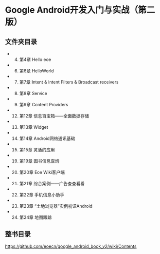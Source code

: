 Google Android开发入门与实战（第二版）
======================

## 文件夹目录

- 04. 第4章  Hello eoe
- 06. 第6章  HelloWorld
- 07. 第7章  Intent & Intent Filters & Broadcast receivers
- 08. 第8章  Service
- 09. 第9章  Content Providers
- 12. 第12章  信息百宝箱——全面数据存储
- 13. 第13章  Widget
- 14. 第14章  Android网络通讯基础
- 15. 第15章  灵活的应用
- 19. 第19章  图书信息查询
- 20. 第20章  Eoe Wiki客户端
- 21. 第21章  综合案例——广告查查看看
- 22. 第22章  手机信息小助手
- 23. 第23章 “土地浏览器”实例初识Android
- 24. 第24章  地图跟踪

## 整书目录

https://github.com/eoecn/google_android_book_v2/wiki/Contents

